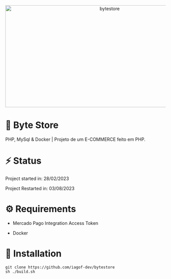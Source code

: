 
<div align="center">
<img src="https://socialify.git.ci/iagof-dev/bytestore/image?description=1&font=Inter&language=1&name=1&pattern=Solid&theme=Auto" alt="bytestore" width="640" height="320" />
</div>

# 🛒 Byte Store
PHP, MySql & Docker | Projeto de um E-COMMERCE feito em PHP.

# ⚡ Status

Project started in: 28/02/2023

Project Restarted in: 03/08/2023

# ⚙️ Requirements

- Mercado Pago Integration Access Token

- Docker


# 🔧 Installation

```
git clone https://github.com/iagof-dev/bytestore
sh ./build.sh
```
